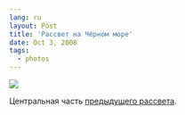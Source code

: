 ```yaml
---
lang: ru
layout: Post
title: 'Рассвет на Чёрном море'
date: Oct 3, 2008
tags:
  - photos
---
```


![](/images/blog/2008-09-11-5D-7843-Artem-Sapegin.jpg)

Центральная часть [предыдущего рассвета](/blog/2412).
